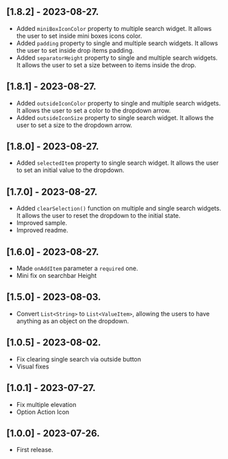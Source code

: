 ## [1.8.2] - 2023-08-27.
-   Added `miniBoxIconColor` property to multiple search widget. It allows the user to set inside mini boxes icons color. 
-   Added `padding` property to single and multiple search widgets. It allows the user to set inside drop items padding. 
-   Added `separatorHeight` property to single and multiple search widgets. It allows the user to set a size between to items inside the drop. 

## [1.8.1] - 2023-08-27.
-   Added `outsideIconColor` property to single and multiple search widgets. It allows the user to set a color to the dropdown arrow. 
-   Added `outsideIconSize` property to single search widget. It allows the user to set a size to the dropdown arrow. 

## [1.8.0] - 2023-08-27.
-   Added `selectedItem` property to single search widget. It allows the user to set an initial value to the dropdown. 

## [1.7.0] - 2023-08-27.
-   Added `clearSelection()` function on multiple and single search widgets. It allows the user to reset the dropdown to the initial state.
-   Improved sample.
-   Improved readme.

## [1.6.0] - 2023-08-27.
-   Made `onAddItem` parameter a `required` one.
-   Mini fix on searchbar Height

## [1.5.0] - 2023-08-03.
-   Convert `List<String>` to `List<ValueItem>`, allowing the users to have anything as an object on the dropdown.

## [1.0.5] - 2023-08-02.
-   Fix clearing single search via outside button
-   Visual fixes

## [1.0.1] - 2023-07-27.
-   Fix multiple elevation
-   Option Action Icon

## [1.0.0] - 2023-07-26.
-   First release.